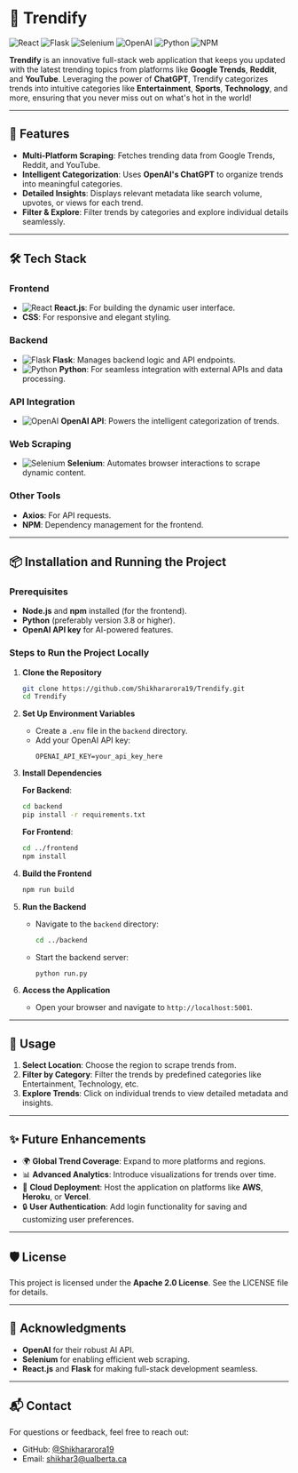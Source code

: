 # 🌟 Trendify

![React](https://img.shields.io/badge/Frontend-React-blue?style=for-the-badge&logo=react)
![Flask](https://img.shields.io/badge/Backend-Flask-orange?style=for-the-badge&logo=flask)
![Selenium](https://img.shields.io/badge/Web%20Scraping-Selenium-green?style=for-the-badge&logo=selenium)
![OpenAI](https://img.shields.io/badge/AI-OpenAI-red?style=for-the-badge&logo=openai)
![Python](https://img.shields.io/badge/Language-Python-brightgreen?style=for-the-badge&logo=python)
![NPM](https://img.shields.io/badge/Package%20Manager-NPM-yellow?style=for-the-badge&logo=npm)

**Trendify** is an innovative full-stack web application that keeps you updated with the latest trending topics from platforms like **Google Trends**, **Reddit**, and **YouTube**. Leveraging the power of **ChatGPT**, Trendify categorizes trends into intuitive categories like **Entertainment**, **Sports**, **Technology**, and more, ensuring that you never miss out on what's hot in the world!

---

## 🚀 **Features**

- **Multi-Platform Scraping**: Fetches trending data from Google Trends, Reddit, and YouTube.
- **Intelligent Categorization**: Uses **OpenAI's ChatGPT** to organize trends into meaningful categories.
- **Detailed Insights**: Displays relevant metadata like search volume, upvotes, or views for each trend.
- **Filter & Explore**: Filter trends by categories and explore individual details seamlessly.

---

## 🛠️ **Tech Stack**

### **Frontend**
- ![React](https://img.shields.io/badge/React.js-blue?style=flat-square&logo=react) **React.js**: For building the dynamic user interface.
- **CSS**: For responsive and elegant styling.

### **Backend**
- ![Flask](https://img.shields.io/badge/Flask-orange?style=flat-square&logo=flask) **Flask**: Manages backend logic and API endpoints.
- ![Python](https://img.shields.io/badge/Python-brightgreen?style=flat-square&logo=python) **Python**: For seamless integration with external APIs and data processing.

### **API Integration**
- ![OpenAI](https://img.shields.io/badge/OpenAI-red?style=flat-square&logo=openai) **OpenAI API**: Powers the intelligent categorization of trends.

### **Web Scraping**
- ![Selenium](https://img.shields.io/badge/Selenium-green?style=flat-square&logo=selenium) **Selenium**: Automates browser interactions to scrape dynamic content.

### **Other Tools**
- **Axios**: For API requests.
- **NPM**: Dependency management for the frontend.

---

## 📦 **Installation and Running the Project**

### **Prerequisites**
- **Node.js** and **npm** installed (for the frontend).
- **Python** (preferably version 3.8 or higher).
- **OpenAI API key** for AI-powered features.

### **Steps to Run the Project Locally**

1. **Clone the Repository**
   ```bash
   git clone https://github.com/Shikhararora19/Trendify.git
   cd Trendify
   ```

2. **Set Up Environment Variables**
   - Create a `.env` file in the `backend` directory.
   - Add your OpenAI API key:
     ```env
     OPENAI_API_KEY=your_api_key_here
     ```

3. **Install Dependencies**

   **For Backend**:
   ```bash
   cd backend
   pip install -r requirements.txt
   ```

   **For Frontend**:
   ```bash
   cd ../frontend
   npm install
   ```

4. **Build the Frontend**
   ```bash
   npm run build
   ```

5. **Run the Backend**
   - Navigate to the `backend` directory:
     ```bash
     cd ../backend
     ```
   - Start the backend server:
     ```bash
     python run.py
     ```

6. **Access the Application**
   - Open your browser and navigate to `http://localhost:5001`.

---

## 🌟 **Usage**

1. **Select Location**: Choose the region to scrape trends from.
2. **Filter by Category**: Filter the trends by predefined categories like Entertainment, Technology, etc.
3. **Explore Trends**: Click on individual trends to view detailed metadata and insights.

---

## ✨ **Future Enhancements**

- 🌍 **Global Trend Coverage**: Expand to more platforms and regions.
- 📊 **Advanced Analytics**: Introduce visualizations for trends over time.
- 🚀 **Cloud Deployment**: Host the application on platforms like **AWS**, **Heroku**, or **Vercel**.
- 🔒 **User Authentication**: Add login functionality for saving and customizing user preferences.

---

## 🛡️ **License**

This project is licensed under the **Apache 2.0 License**. See the LICENSE file for details.

---

## 🙌 **Acknowledgments**

- **OpenAI** for their robust AI API.
- **Selenium** for enabling efficient web scraping.
- **React.js** and **Flask** for making full-stack development seamless.

---

## 📬 **Contact**

For questions or feedback, feel free to reach out:
- GitHub: [@Shikhararora19](https://github.com/Shikhararora19)
- Email: [shikhar3@ualberta.ca](mailto:shikhar3@ualberta.ca)
